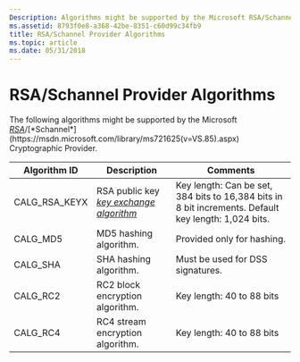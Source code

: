 ```yaml
---
Description: Algorithms might be supported by the Microsoft RSA/Schannel Cryptographic Provider.
ms.assetid: 8793f0e8-a368-42be-8351-c60d99c34fb9
title: RSA/Schannel Provider Algorithms
ms.topic: article
ms.date: 05/31/2018
---
```


# RSA/Schannel Provider Algorithms

The following algorithms might be supported by the Microsoft [*RSA*](https://msdn.microsoft.com/library/ms721604(v=VS.85).aspx)/[*Schannel*](https://msdn.microsoft.com/library/ms721625(v=VS.85).aspx) Cryptographic Provider.



| Algorithm ID    | Description                                                                                                                         | Comments                                                                                                        |
|-----------------|-------------------------------------------------------------------------------------------------------------------------------------|-----------------------------------------------------------------------------------------------------------------|
| CALG\_RSA\_KEYX | RSA public key [*key exchange algorithm*](https://msdn.microsoft.com/library/ms721590(v=VS.85).aspx) | Key length: Can be set, 384 bits to 16,384 bits in 8 bit increments. Default key length: 1,024 bits.<br/> |
| CALG\_MD5       | MD5 hashing algorithm.                                                                                                              | Provided only for hashing.                                                                                      |
| CALG\_SHA       | SHA hashing algorithm.                                                                                                              | Must be used for DSS signatures.                                                                                |
| CALG\_RC2       | RC2 block encryption algorithm.                                                                                                     | Key length: 40 to 88 bits                                                                                       |
| CALG\_RC4       | RC4 stream encryption algorithm.                                                                                                    | Key length: 40 to 88 bits                                                                                       |



 

 

 




